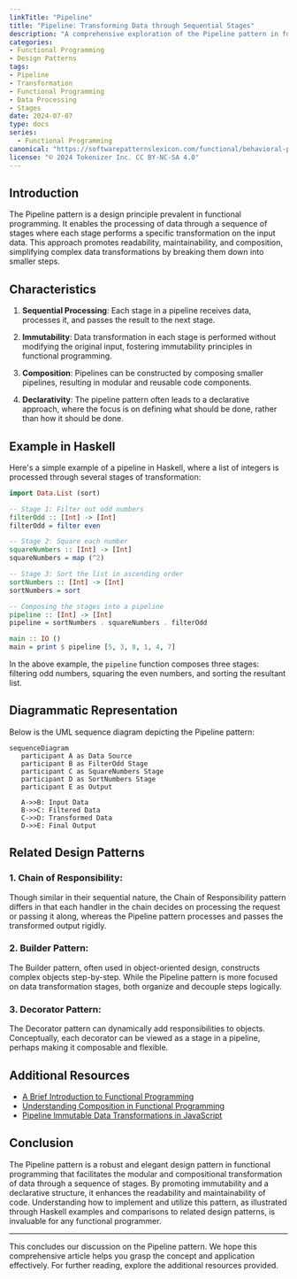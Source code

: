 ```yaml
---
linkTitle: "Pipeline"
title: "Pipeline: Transforming Data through Sequential Stages"
description: "A comprehensive exploration of the Pipeline pattern in functional programming, focusing on the transformation of data through sequential stages."
categories:
- Functional Programming
- Design Patterns
tags:
- Pipeline
- Transformation
- Functional Programming
- Data Processing
- Stages
date: 2024-07-07
type: docs
series:
  - Functional Programming
canonical: "https://softwarepatternslexicon.com/functional/behavioral-patterns/planning-and-execution/pipeline"
license: "© 2024 Tokenizer Inc. CC BY-NC-SA 4.0"
---
```



## Introduction

The Pipeline pattern is a design principle prevalent in functional programming. It enables the processing of data through a sequence of stages where each stage performs a specific transformation on the input data. This approach promotes readability, maintainability, and composition, simplifying complex data transformations by breaking them down into smaller steps.

## Characteristics

1. **Sequential Processing**:
    Each stage in a pipeline receives data, processes it, and passes the result to the next stage.

2. **Immutability**:
    Data transformation in each stage is performed without modifying the original input, fostering immutability principles in functional programming.

3. **Composition**:
    Pipelines can be constructed by composing smaller pipelines, resulting in modular and reusable code components.

4. **Declarativity**:
    The pipeline pattern often leads to a declarative approach, where the focus is on defining what should be done, rather than how it should be done.

## Example in Haskell

Here's a simple example of a pipeline in Haskell, where a list of integers is processed through several stages of transformation:

```haskell
import Data.List (sort)

-- Stage 1: Filter out odd numbers
filterOdd :: [Int] -> [Int]
filterOdd = filter even

-- Stage 2: Square each number
squareNumbers :: [Int] -> [Int]
squareNumbers = map (^2)

-- Stage 3: Sort the list in ascending order
sortNumbers :: [Int] -> [Int]
sortNumbers = sort

-- Composing the stages into a pipeline
pipeline :: [Int] -> [Int]
pipeline = sortNumbers . squareNumbers . filterOdd

main :: IO ()
main = print $ pipeline [5, 3, 8, 1, 4, 7]
```

In the above example, the `pipeline` function composes three stages: filtering odd numbers, squaring the even numbers, and sorting the resultant list.

## Diagrammatic Representation

Below is the UML sequence diagram depicting the Pipeline pattern:

```mermaid
sequenceDiagram
   participant A as Data Source
   participant B as FilterOdd Stage
   participant C as SquareNumbers Stage
   participant D as SortNumbers Stage
   participant E as Output

   A->>B: Input Data 
   B->>C: Filtered Data
   C->>D: Transformed Data
   D->>E: Final Output
```

## Related Design Patterns

### 1. **Chain of Responsibility**:
Though similar in their sequential nature, the Chain of Responsibility pattern differs in that each handler in the chain decides on processing the request or passing it along, whereas the Pipeline pattern processes and passes the transformed output rigidly.

### 2. **Builder Pattern**:
The Builder pattern, often used in object-oriented design, constructs complex objects step-by-step. While the Pipeline pattern is more focused on data transformation stages, both organize and decouple steps logically.

### 3. **Decorator Pattern**:
The Decorator pattern can dynamically add responsibilities to objects. Conceptually, each decorator can be viewed as a stage in a pipeline, perhaps making it composable and flexible.

## Additional Resources

- [A Brief Introduction to Functional Programming](https://www.example.com/functional-programming-intro)
- [Understanding Composition in Functional Programming](https://www.example.com/composition-in-fp)
- [Pipeline Immutable Data Transformations in JavaScript](https://www.example.com/js-pipeline-pattern)

## Conclusion

The Pipeline pattern is a robust and elegant design pattern in functional programming that facilitates the modular and compositional transformation of data through a sequence of stages. By promoting immutability and a declarative structure, it enhances the readability and maintainability of code. Understanding how to implement and utilize this pattern, as illustrated through Haskell examples and comparisons to related design patterns, is invaluable for any functional programmer.

---

This concludes our discussion on the Pipeline pattern. We hope this comprehensive article helps you grasp the concept and application effectively. For further reading, explore the additional resources provided.
